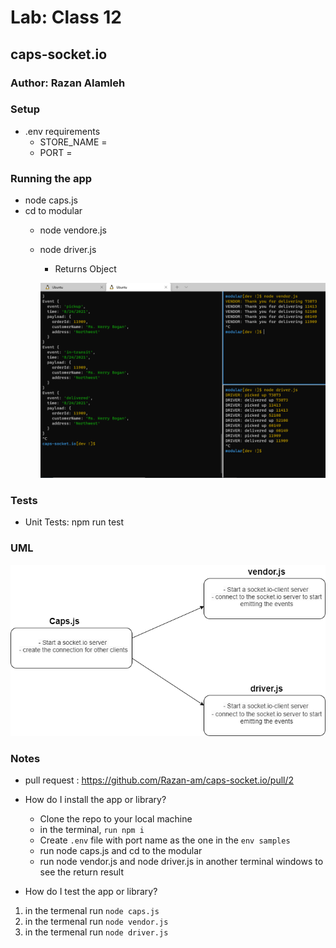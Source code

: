 
# Lab: Class 12

## caps-socket.io

### Author: Razan Alamleh

### Setup
- .env requirements
  - STORE_NAME = 
  - PORT = 

### Running the app
- node caps.js
- cd to modular
  - node vendore.js
  - node driver.js

    - Returns Object

    ![return](./images/socket-result.PNG)


### Tests
- Unit Tests: npm run test

### UML
![uml](./images/socket.png)

### Notes
- pull request : https://github.com/Razan-am/caps-socket.io/pull/2
- How do I install the app or library?
  - Clone the repo to your local machine
  - in the terminal, `run npm i`
  - Create `.env` file with port name as the one in the `env samples` 
  - run node caps.js and cd to the modular 
  - run node vendor.js and node driver.js in another terminal windows to see the  return result  

- How do I test the app or library?
1.  in the termenal run `node caps.js`
2.   in the termenal run `node vendor.js`
3.   in the termenal run `node driver.js`

